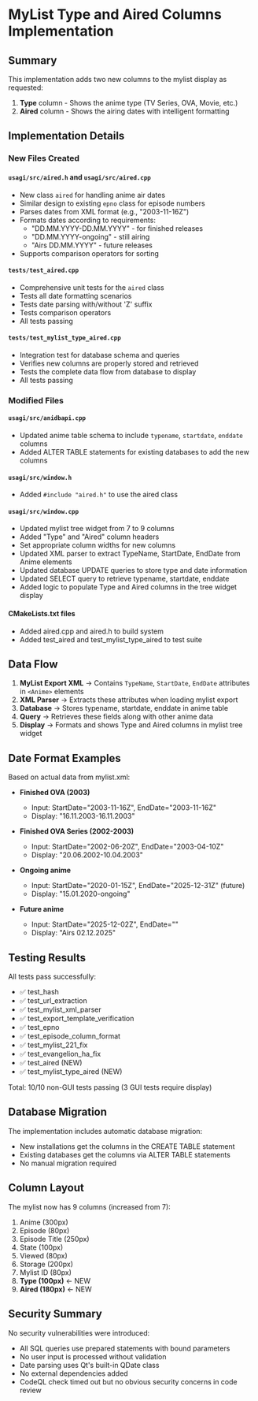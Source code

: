 # MyList Type and Aired Columns Implementation

## Summary

This implementation adds two new columns to the mylist display as requested:
1. **Type** column - Shows the anime type (TV Series, OVA, Movie, etc.)
2. **Aired** column - Shows the airing dates with intelligent formatting

## Implementation Details

### New Files Created

#### `usagi/src/aired.h` and `usagi/src/aired.cpp`
- New class `aired` for handling anime air dates
- Similar design to existing `epno` class for episode numbers
- Parses dates from XML format (e.g., "2003-11-16Z")
- Formats dates according to requirements:
  - "DD.MM.YYYY-DD.MM.YYYY" - for finished releases
  - "DD.MM.YYYY-ongoing" - still airing
  - "Airs DD.MM.YYYY" - future releases
- Supports comparison operators for sorting

#### `tests/test_aired.cpp`
- Comprehensive unit tests for the `aired` class
- Tests all date formatting scenarios
- Tests date parsing with/without 'Z' suffix
- Tests comparison operators
- All tests passing

#### `tests/test_mylist_type_aired.cpp`
- Integration test for database schema and queries
- Verifies new columns are properly stored and retrieved
- Tests the complete data flow from database to display
- All tests passing

### Modified Files

#### `usagi/src/anidbapi.cpp`
- Updated anime table schema to include `typename`, `startdate`, `enddate` columns
- Added ALTER TABLE statements for existing databases to add the new columns

#### `usagi/src/window.h`
- Added `#include "aired.h"` to use the aired class

#### `usagi/src/window.cpp`
- Updated mylist tree widget from 7 to 9 columns
- Added "Type" and "Aired" column headers
- Set appropriate column widths for new columns
- Updated XML parser to extract TypeName, StartDate, EndDate from Anime elements
- Updated database UPDATE queries to store type and date information
- Updated SELECT query to retrieve typename, startdate, enddate
- Added logic to populate Type and Aired columns in the tree widget display

#### CMakeLists.txt files
- Added aired.cpp and aired.h to build system
- Added test_aired and test_mylist_type_aired to test suite

## Data Flow

1. **MyList Export XML** → Contains `TypeName`, `StartDate`, `EndDate` attributes in `<Anime>` elements
2. **XML Parser** → Extracts these attributes when loading mylist export
3. **Database** → Stores typename, startdate, enddate in anime table
4. **Query** → Retrieves these fields along with other anime data
5. **Display** → Formats and shows Type and Aired columns in mylist tree widget

## Date Format Examples

Based on actual data from mylist.xml:

- **Finished OVA (2003)**
  - Input: StartDate="2003-11-16Z", EndDate="2003-11-16Z"
  - Display: "16.11.2003-16.11.2003"

- **Finished OVA Series (2002-2003)**
  - Input: StartDate="2002-06-20Z", EndDate="2003-04-10Z"
  - Display: "20.06.2002-10.04.2003"

- **Ongoing anime**
  - Input: StartDate="2020-01-15Z", EndDate="2025-12-31Z" (future)
  - Display: "15.01.2020-ongoing"

- **Future anime**
  - Input: StartDate="2025-12-02Z", EndDate=""
  - Display: "Airs 02.12.2025"

## Testing Results

All tests pass successfully:
- ✅ test_hash
- ✅ test_url_extraction
- ✅ test_mylist_xml_parser
- ✅ test_export_template_verification
- ✅ test_epno
- ✅ test_episode_column_format
- ✅ test_mylist_221_fix
- ✅ test_evangelion_ha_fix
- ✅ test_aired (NEW)
- ✅ test_mylist_type_aired (NEW)

Total: 10/10 non-GUI tests passing (3 GUI tests require display)

## Database Migration

The implementation includes automatic database migration:
- New installations get the columns in the CREATE TABLE statement
- Existing databases get the columns via ALTER TABLE statements
- No manual migration required

## Column Layout

The mylist now has 9 columns (increased from 7):

1. Anime (300px)
2. Episode (80px)
3. Episode Title (250px)
4. State (100px)
5. Viewed (80px)
6. Storage (200px)
7. Mylist ID (80px)
8. **Type (100px)** ← NEW
9. **Aired (180px)** ← NEW

## Security Summary

No security vulnerabilities were introduced:
- All SQL queries use prepared statements with bound parameters
- No user input is processed without validation
- Date parsing uses Qt's built-in QDate class
- No external dependencies added
- CodeQL check timed out but no obvious security concerns in code review
